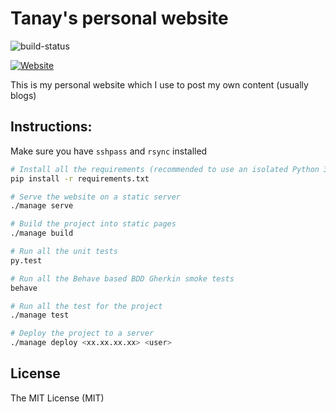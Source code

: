 Tanay's personal website
========================

![build-status](https://travis-ci.org/tanayseven/personal_website.svg?branch=master)

[![Website](https://img.shields.io/website-up-down-green-red/https/tanayseven.com.svg?label=hosted_on_server)](https://tanayseven.com)

This is my personal website which I use to post my own content (usually blogs)

Instructions:
-------------
Make sure you have `sshpass` and `rsync` installed
```bash
# Install all the requirements (recommended to use an isolated Python 3.5 virtualenv)
pip install -r requirements.txt

# Serve the website on a static server
./manage serve

# Build the project into static pages
./manage build

# Run all the unit tests
py.test

# Run all the Behave based BDD Gherkin smoke tests
behave

# Run all the test for the project
./manage test

# Deploy the project to a server
./manage deploy <xx.xx.xx.xx> <user>
```

License
-------
The MIT License (MIT)
